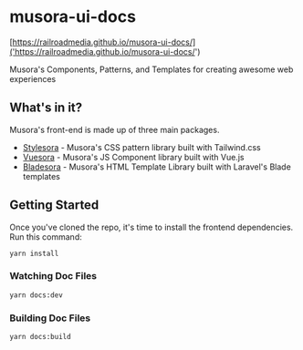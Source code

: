 # musora-ui-docs

[https://railroadmedia.github.io/musora-ui-docs/]('https://railroadmedia.github.io/musora-ui-docs/')

Musora's Components, Patterns, and Templates for creating awesome web experiences

## What's in it?

Musora's front-end is made up of three main packages. 

- [Stylesora](https://github.com/railroadmedia/stylesora) - Musora's CSS pattern library built with Tailwind.css
- [Vuesora](https://github.com/railroadmedia/vuesora) - Musora's JS Component library built with Vue.js
- [Bladesora](https://github.com/railroadmedia/bladesora) - Musora's HTML Template Library built with Laravel's Blade templates
## Getting Started

Once you've cloned the repo, it's time to install the frontend dependencies. Run this command:

`yarn install`

### Watching Doc Files

`yarn docs:dev`

### Building Doc Files

`yarn docs:build`
